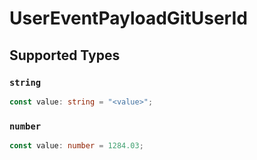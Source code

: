 # UserEventPayloadGitUserId


## Supported Types

### `string`

```typescript
const value: string = "<value>";
```

### `number`

```typescript
const value: number = 1284.03;
```

